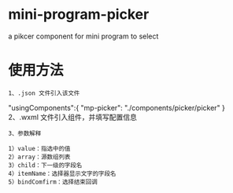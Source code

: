 # mini-program-picker
a pikcer component for mini program to select 

# 使用方法
	1、.json 文件引入该文件
   "usingComponents":{
        "mp-picker": "./components/picker/picker"
    }
    2、.wxml 文件引入组件，并填写配置信息
    <mp-picker wx:if="{{isPickerShow}}" value="{{[0,0,0]}}" array="{{addressArray}}" child="goverenedRegions" itemName="{{['name','name','name']}}"  bind:bindComfirm="bindPickerComfirm"></mp-picker>

    3、参数解释

    1）value：指选中的值
    2）array：源数组列表
    3）child：下一级的字段名
    4）itemName：选择器显示文字的字段名
    5）bindComfirm：选择结束回调
